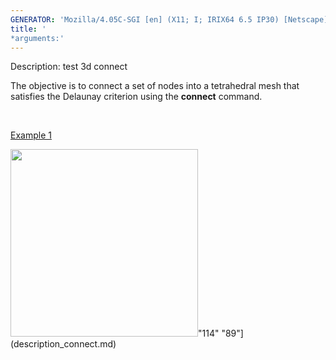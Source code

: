 ```yaml
---
GENERATOR: 'Mozilla/4.05C-SGI [en] (X11; I; IRIX64 6.5 IP30) [Netscape]'
title: '
*arguments:'
---
```


 Description: test 3d connect

  The objective is to connect a set of nodes into a tetrahedral mesh
  that  satisfies the Delaunay criterion using the **connect**
  command.

   

  [Example 1](description_connect.md)

  <img height="300" width="300" src="https://lanl.github.io/LaGriT/assets/images/output_connect_tn.gif">"114"
  "89"](description_connect.md)
